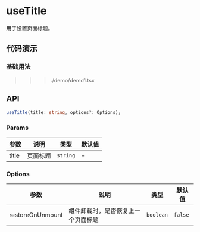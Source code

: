 # useTitle

用于设置页面标题。

## 代码演示

### 基础用法

>>> ./demo/demo1.tsx

## API

```typescript
useTitle(title: string, options?: Options);
```

### Params

| 参数  | 说明     | 类型     | 默认值 |
| ----- | -------- | -------- | ------ |
| title | 页面标题 | `string` | -      |

### Options

| 参数             | 说明                               | 类型      | 默认值  |
| ---------------- | ---------------------------------- | --------- | ------- |
| restoreOnUnmount | 组件卸载时，是否恢复上一个页面标题 | `boolean` | `false` |
